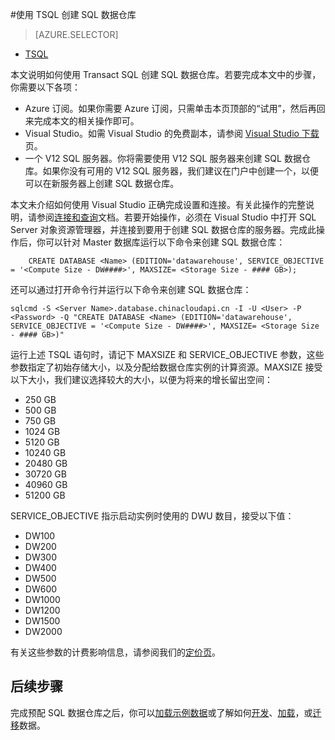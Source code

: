<properties
	pageTitle="使用 TSQL 创建 SQL 数据仓库 | Azure"
	description="了解如何使用 TSQL 创建 Azure SQL 数据仓库"
	services="sql-data-warehouse"
	documentationCenter="NA"
	authors="lodipalm"
	manager="barbkess"
	editor=""
	tags="azure-sql-data-warehouse"/>

<tags
   ms.service="sql-data-warehouse"
   ms.date="01/07/2016"
   wacn.date="03/28/2016"/>

#使用 TSQL 创建 SQL 数据仓库 

> [AZURE.SELECTOR]
- [TSQL](/documentation/articles/sql-data-warehouse-get-started-create-tsql)


本文说明如何使用 Transact SQL 创建 SQL 数据仓库。若要完成本文中的步骤，你需要以下各项：

- Azure 订阅。如果你需要 Azure 订阅，只需单击本页顶部的“试用”，然后再回来完成本文的相关操作即可。
- Visual Studio。如需 Visual Studio 的免费副本，请参阅 [Visual Studio 下载](https://www.visualstudio.com/downloads/download-visual-studio-vs)页。
- 一个 V12 SQL 服务器。你将需要使用 V12 SQL 服务器来创建 SQL 数据仓库。如果你没有可用的 V12 SQL 服务器，我们建议在门户中创建一个，以便可以在新服务器上创建 SQL 数据仓库。

本文未介绍如何使用 Visual Studio 正确完成设置和连接。有关此操作的完整说明，请参阅[连接和查询][]文档。若要开始操作，必须在 Visual Studio 中打开 SQL Server 对象资源管理器，并连接到要用于创建 SQL 数据仓库的服务器。完成此操作后，你可以针对 Master 数据库运行以下命令来创建 SQL 数据仓库：

        CREATE DATABASE <Name> (EDITION='datawarehouse', SERVICE_OBJECTIVE = '<Compute Size - DW####>', MAXSIZE= <Storage Size - #### GB>);

还可以通过打开命令行并运行以下命令来创建 SQL 数据仓库：
```
sqlcmd -S <Server Name>.database.chinacloudapi.cn -I -U <User> -P <Password> -Q "CREATE DATABASE <Name> (EDITION='datawarehouse', SERVICE_OBJECTIVE = '<Compute Size - DW####>', MAXSIZE= <Storage Size - #### GB>)"
```
运行上述 TSQL 语句时，请记下 MAXSIZE 和 SERVICE\_OBJECTIVE 参数，这些参数指定了初始存储大小，以及分配给数据仓库实例的计算资源。MAXSIZE 接受以下大小，我们建议选择较大的大小，以便为将来的增长留出空间：

+ 250 GB
+ 500 GB
+ 750 GB
+ 1024 GB
+ 5120 GB
+ 10240 GB
+ 20480 GB
+ 30720 GB
+ 40960 GB
+ 51200 GB

SERVICE\_OBJECTIVE 指示启动实例时使用的 DWU 数目，接受以下值：

+ DW100
+ DW200
+ DW300
+ DW400
+ DW500
+ DW600
+ DW1000
+ DW1200
+ DW1500
+ DW2000

有关这些参数的计费影响信息，请参阅我们的[定价页][]。

## 后续步骤
完成预配 SQL 数据仓库之后，你可以[加载示例数据][]或了解如何[开发][]、[加载][]，或[迁移][]数据。

[连接和查询]: /documentation/articles/sql-data-warehouse-get-started-connect
[迁移]: /documentation/articles/sql-data-warehouse-overview-migrate
[开发]: /documentation/articles/sql-data-warehouse-overview-develop
[加载]: /documentation/articles/sql-data-warehouse-overview-load
[加载示例数据]: /documentation/articles/sql-data-warehouse-get-started-manually-load-samples
[定价页]: /home/features/sql-data-warehouse/#price

<!---HONumber=Mooncake_0321_2016-->